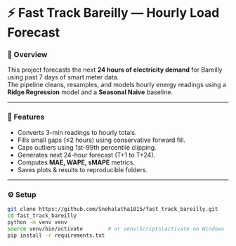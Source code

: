 # ⚡ Fast Track Bareilly — Hourly Load Forecast

### 📄 Overview
This project forecasts the next **24 hours of electricity demand** for Bareilly using past 7 days of smart meter data.  
The pipeline cleans, resamples, and models hourly energy readings using a **Ridge Regression** model and a **Seasonal Naive** baseline.

---

### 🧠 Features
- Converts 3-min readings to hourly totals.
- Fills small gaps (≤2 hours) using conservative forward fill.
- Caps outliers using 1st–99th percentile clipping.
- Generates next 24-hour forecast (T+1 to T+24).
- Computes **MAE, WAPE, sMAPE** metrics.
- Saves plots & results to reproducible folders.

---

### ⚙️ Setup

```bash
git clone https://github.com/Snehalatha1015/fast_track_bareilly.git
cd fast_track_bareilly
python -m venv venv
source venv/bin/activate        # or venv\Scripts\activate on Windows
pip install -r requirements.txt
